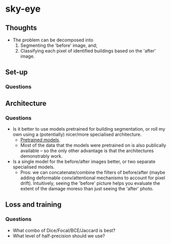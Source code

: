 # sky-eye

## Thoughts

- The problem can be decomposed into
  1. Segmenting the 'before' image, and;
  2. Classifying each pixel of identified buildings based on the 'after' image.
  
## Set-up

### Questions 



## Architecture

### Questions

- Is it better to use models pretrained for building segmentation, or roll my own using a (potentially) nicer/more specialised architecture.
  - [Pretrained models](https://solaris.readthedocs.io/en/latest/pretrained_models.html).
  - Most of the data that the models were pretrained on is also publically available – so the only other advantage is that the architectures demonstrably work.
- Is a single model for the before/after images better, or two separate specialised models. 
  - Pros: we can concatenate/combine the filters of before/after (maybe adding deformable conv/attentional mechanisms to account for pixel drift). Intuitively, seeing the 'before' picture helps you evaluate the extent of the damage moreso than just seeing the 'after' photo.

## Loss and training

### Questions

- What combo of Dice/Focal/BCE/Jaccard is best?
- What level of half-precision should we use?
